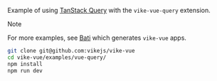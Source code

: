 Example of using [TanStack Query](https://tanstack.com/query/latest) with the `vike-vue-query` extension.

> [!NOTE]
> For more examples, see [Bati](https://batijs.dev) which generates `vike-vue` apps.

```bash
git clone git@github.com:vikejs/vike-vue
cd vike-vue/examples/vue-query/
npm install
npm run dev
```
